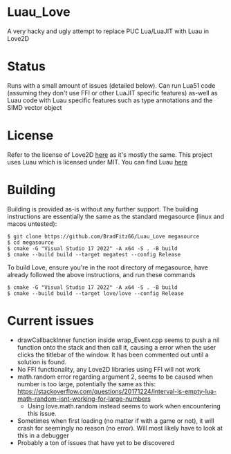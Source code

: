 # Luau_Love
A very hacky and ugly attempt to replace PUC Lua/LuaJIT with Luau in Love2D

# Status
Runs with a small amount of issues (detailed below). Can run Lua51 code (assuming they don't use FFI or other LuaJIT specific features)  as-well as Luau code with Luau specific features such as type annotations and the SIMD vector object

# License

Refer to the license of Love2D [here](https://github.com/love2d/love) as it's mostly the same.
This project uses Luau which is licensed under MIT. You can find Luau [here](https://github.com/luau-lang/luau)


# Building

Building is provided as-is without any further support. The building instructions are essentially the same as the standard megasource (linux and macos untested):

```
$ git clone https://github.com/BradFitz66/Luau_Love megasource
$ cd megasource
$ cmake -G "Visual Studio 17 2022" -A x64 -S . -B build
$ cmake --build build --target megatest --config Release
```

To build Love, ensure you're in the root directory of megasource, have already followed the above instructions, and run these commands

```
$ cmake -G "Visual Studio 17 2022" -A x64 -S . -B build
$ cmake --build build --target love/love --config Release
```

# Current issues
* drawCallbackInner function inside wrap_Event.cpp seems to push a nil function onto the stack and then call it, causing a error when the user clicks the titlebar of the window. It has been commented out until a solution is found.
* No FFI functionality, any Love2D libraries using FFI will not work
* math.random error regarding argument 2, seems to be caused when number is too large, potentially the same as this: https://stackoverflow.com/questions/20171224/interval-is-empty-lua-math-random-isnt-working-for-large-numbers
  * Using love.math.random instead seems to work when encountering this issue.
* Sometimes when first loading (no matter if with a game or not), it will crash for seemingly no reason (no error). Will most likely have to look at this in a debugger
* Probably a ton of issues that have yet to be discovered
